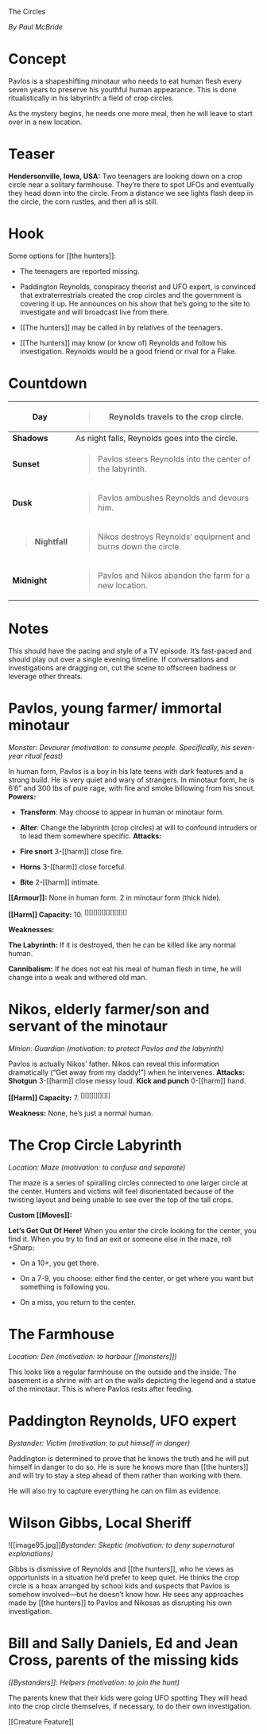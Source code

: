 The Circles

*By Paul McBride*

# Concept

Pavlos is a shapeshifting minotaur who needs to eat human flesh every seven years to preserve his youthful human appearance. This is done ritualistically in his labyrinth: a field of crop circles.

As the mystery begins, he needs one more meal, then he will leave to start over in a new location.

# Teaser

**Hendersonville, Iowa, USA:** Two teenagers are looking down on a crop circle near a solitary farmhouse. They’re there to spot UFOs and eventually they head down into the circle. From a distance we see lights flash deep in the circle, the corn rustles, and then all is still.

# Hook

Some options for [[the hunters]]:

-   The teenagers are reported missing.

-   Paddington Reynolds, conspiracy theorist and UFO expert, is convinced that extraterrestrials created the crop circles and the government is covering it up. He announces on his show that he’s going to the site to investigate and will broadcast live from there.

-   [[The hunters]] may be called in by relatives of the teenagers.

-   [[The hunters]] may know (or know of) Reynolds and follow his investigation. Reynolds would be a good friend or rival for a Flake.

# Countdown

<table><colgroup><col style="width: 19%" /><col style="width: 80%" /></colgroup><thead><tr class="header"><th><strong>Day</strong></th><th><blockquote><p>Reynolds travels to the crop circle.</p></blockquote></th></tr></thead><tbody><tr class="odd"><td><strong>Shadows</strong></td><td>As night falls, Reynolds goes into the circle.</td></tr><tr class="even"><td><strong>Sunset</strong></td><td><blockquote><p>Pavlos steers Reynolds into the center of the labyrinth.</p></blockquote></td></tr><tr class="odd"><td><strong>Dusk</strong></td><td><blockquote><p>Pavlos ambushes Reynolds and devours him.</p></blockquote></td></tr><tr class="even"><td><blockquote><p><strong>Nightfall</strong></p></blockquote></td><td><blockquote><p>Nikos destroys Reynolds’ equipment and burns down the circle.</p></blockquote></td></tr><tr class="odd"><td><strong>Midnight</strong></td><td><blockquote><p>Pavlos and Nikos abandon the farm for a new location.</p></blockquote></td></tr></tbody></table>

# Notes

This should have the pacing and style of a TV episode. It’s fast-paced and should play out over a single evening timeline. If conversations and investigations are dragging on, cut the scene to offscreen badness or leverage other threats.

# Pavlos, young farmer/ immortal minotaur

*Monster: Devourer (motivation: to consume people. Specifically, his seven-year ritual feast)*

In human form, Pavlos is a boy in his late teens with dark features and a strong build. He is very quiet and wary of strangers. In minotaur form, he is 6’6” and 300 lbs of pure rage, with fire and smoke billowing from his snout. **Powers:**

-   **Transform**: May choose to appear in human or minotaur form.

-   **Alter**: Change the labyrinth (crop circles) at will to confound intruders or to lead them somewhere specific. **Attacks:**

-   **Fire snort** 3-[[harm]] close fire.

-   **Horns** 3-[[harm]] close forceful.

-   **Bite** 2-[[harm]] intimate.

**[[Armour]]:** None in human form. 2 in minotaur form (thick hide).

**[[Harm]] Capacity:** 10. <sup>\[\]\[\]\[\]\[\]\[\]\[\]\[\]\[\]\[\]\[\]</sup>

**Weaknesses:**

**The Labyrinth:** If it is destroyed, then he can be killed like any normal human.

**Cannibalism:** If he does not eat his meal of human flesh in time, he will change into a weak and withered old man.

# Nikos, elderly farmer/son and servant of the minotaur

*Minion: Guardian (motivation: to protect Pavlos and the labyrinth)*

Pavlos is actually Nikos’ father. Nikos can reveal this information dramatically (“Get away from my daddy!”) when he intervenes. **Attacks:** **Shotgun** 3-[[harm]] close messy loud. **Kick and punch** 0-[[harm]] hand.

**[[Harm]] Capacity:** 7. <sup>\[\]\[\]\[\]\[\]\[\]\[\]\[\]</sup>

**Weakness:** None, he’s just a normal human.

# The Crop Circle Labyrinth

*Location: Maze (motivation: to confuse and separate)*

The maze is a series of spiralling circles connected to one larger circle at the center. Hunters and victims will feel disorientated because of the twisting layout and being unable to see over the top of the tall crops.

**Custom [[Moves]]:**

**Let’s Get Out Of Here!** When you enter the circle looking for the center, you find it. When you try to find an exit or someone else in the maze, roll +Sharp:

-   On a 10+, you get there.

-   On a 7-9, you choose: either find the center, or get where you want but something is following you.

-   On a miss, you return to the center.

# The Farmhouse

*Location: Den (motivation: to harbour [[monsters]])*

This looks like a regular farmhouse on the outside and the inside. The basement is a shrine with art on the walls depicting the legend and a statue of the minotaur. This is where Pavlos rests after feeding.

# Paddington Reynolds, UFO expert

*Bystander: Victim (motivation: to put himself in danger)*

Paddington is determined to prove that he knows the truth and he will put himself in danger to do so. He is sure he knows more than [[the hunters]] and will try to stay a step ahead of them rather than working with them.

He will also try to capture everything he can on film as evidence.

# Wilson Gibbs, Local Sheriff

![[image95.jpg]]*Bystander: Skeptic (motivation: to deny supernatural explanations)*

Gibbs is dismissive of Reynolds and [[the hunters]], who he views as opportunists in a situation he’d prefer to keep quiet. He thinks the crop circle is a hoax arranged by school kids and suspects that Pavlos is somehow involved—but he doesn’t know how. He sees any approaches made by [[the hunters]] to Pavlos and Nikosas as disrupting his own investigation.

# Bill and Sally Daniels, Ed and Jean Cross, parents of the missing kids

*[[Bystanders]]: Helpers (motivation: to join the hunt)*

The parents knew that their kids were going UFO spotting They will head into the crop circle themselves, if necessary, to do their own investigation.

[[Creature Feature]]